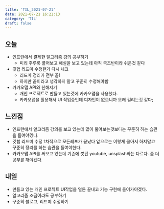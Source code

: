 ```yaml
---
title: 'TIL_2021-07-21'
date: 2021-07-21 16:21:13
category: 'TIL'
draft: false
---
```


## 오늘
- 인프런에서 결제한 알고리즘 강의 공부하기
  - 미리 주루룩 풀어보고 해설을 보고 있는데 아직 극초반이라 쉬운것 같다
- 깃헙 리드미 수정한거 다시 체크
  - 리드미 정리가 전부 끝!
  - 하지만 끝이라고 생각하지 말고 꾸준히 수정해야함
- 카카오맵 API와 친해지기
  - 개인 프로젝트로 만들고 있는것에 카카오맵을 사용했다.
  - 카카오맵을 활용해서 UI 작업중인데 디자인이 없으니까 오래 걸리는것 같다;

## 느낀점
- 인프런에서 알고리즘 강의를 보고 있는데 많이 풀어보는것보다는 꾸준히 하는 습관을 들여야겠다.
- 깃헙 리드미 수정 1차적으로 모든레포가 끝났다 앞으로는 이렇게 몰아서 하지말고 꾸준히 정리를 하는 습관을 들여야한다.
- 카카오맵 API를 써보고 있는데 기존에 썻던 youtube, unsplash와는 다르다. 좀 더 공부를 해야겠다.

## 내일
- 만들고 있는 개인 프로젝트 UI작업을 얼른 끝내고 기능 구현에 들어가야겠다.
- 알고리즘 조금이라도 공부하기
- 꾸준히 블로그, 리드미 수정하기

